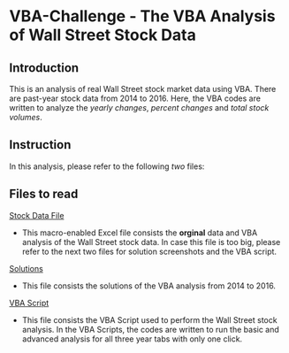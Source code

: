 # VBA-Challenge - The VBA Analysis of Wall Street Stock Data

## Introduction

This is an analysis of real Wall Street stock market data using VBA. There are past-year stock data from 2014 to 2016. Here, the VBA codes are written to analyze the *yearly changes*, *percent changes* and *total stock volumes*.

## Instruction

In this analysis, please refer to the following *two* files:

## Files to read

[Stock Data File](https://github.com/Grace-Bijun-Li/VBA-challenge/blob/main/Multiple_year_stock_data.xlsm)
- This macro-enabled Excel file consists the **orginal** data and VBA analysis of the Wall Street stock data. In case this file is too big, please refer to the next two files for solution screenshots and the VBA script.

[Solutions](Stock_Analysis_Solution.md)
- This file consists the solutions of the VBA analysis from 2014 to 2016.


[VBA Script](Stock_Analysis_VBA_Script.vb)
- This file consists the VBA Script used to perform the Wall Street stock analysis. In the VBA Scripts, the codes are written to run the basic and advanced analysis for all three year tabs with only one click. 